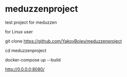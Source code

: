 # meduzzenproject
test project for meduzzen

for Linux user

git clone https://github.com/YakovBoiev/meduzzenproject

cd meduzzenproject

docker-compose up --build

http://0.0.0.0:8080/
